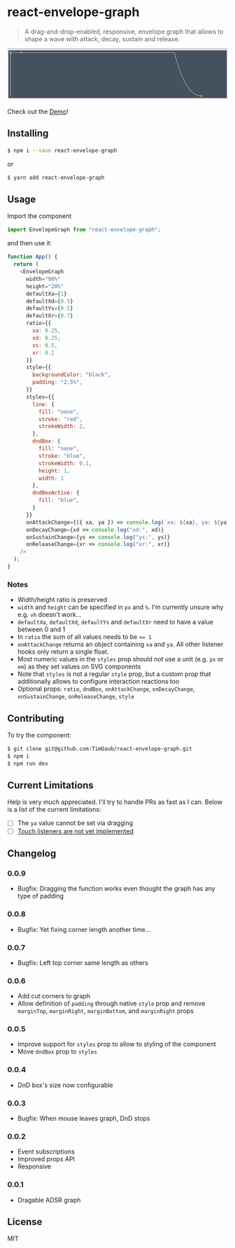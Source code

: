 # react-envelope-graph

> A drag-and-drop-enabled, responsive, envelope graph that allows to shape a
> wave with attack, decay, sustain and release.

<a href="https://github.com/TimDaub/react-envelope-graph"><img width="600"
src="https://github.com/TimDaub/react-envelope-graph/raw/master/assets/react-envelope-graph.gif" alt="react-envelope-graph screenshot" /></a>

Check out the [Demo](https://codesandbox.io/s/nervous-northcutt-ikjhb?fontsize=14&hidenavigation=1&theme=dark)!

## Installing

```bash
$ npm i --save react-envelope-graph
```

or

```bash
$ yarn add react-envelope-graph
```

## Usage

Import the component

```js
import EnvelopeGraph from "react-envelope-graph";
```

and then use it:

```js
function App() {
  return (
    <EnvelopeGraph
      width="98%"
      height="20%"
      defaultXa={1}
      defaultXd={0.5}
      defaultYs={0.5}
      defaultXr={0.7}
      ratio={{
        xa: 0.25,
        xd: 0.25,
        xs: 0.5,
        xr: 0.2
      }}
      style={{
        backgroundColor: "black",
        padding: "2.5%",
      }}
      styles={{
        line: {
          fill: "none",
          stroke: "red",
          strokeWidth: 2,
        },
        dndBox: {
          fill: "none",
          stroke: "blue",
          strokeWidth: 0.1,
          height: 1,
          width: 1
        },
        dndBoxActive: {
          fill: "blue",
        }
      }}
      onAttackChange={({ xa, ya }) => console.log(`xa: ${xa}, ya: ${ya}`)}
      onDecayChange={xd => console.log("xd:", xd)}
      onSustainChange={ys => console.log("ys:", ys)}
      onReleaseChange={xr => console.log("xr:", xr)}
    />
  );
}
```

### Notes

- Width/height ratio is preserved
- `width` and `height` can be specified in `px` and `%`. I'm currently unsure
why e.g. `vh` doesn't work...
- `defaultXa`, `defaultXd`, `defaultYs` and `defaultXr` need to have a value
between 0 and 1
- In `ratio` the sum of all values needs to be `<= 1`
- `onAttackChange` returns an object containing `xa` and `ya`. All other
listener hooks only return a single float.
- Most numeric values in the `styles` prop should not use a unit (e.g. `px` or
  `em`) as they set values on SVG components
- Note that `styles` is not a regular `style` prop, but a custom prop that 
additionally allows to configure interaction reactions too
- Optional props: `ratio`, `dndBox`, `onAttackChange`, `onDecayChange`,
  `onSustainChange`, `onReleaseChange`, `style`

## Contributing

To try the component:

```bash
$ git clone git@github.com:TimDaub/react-envelope-graph.git
$ npm i
$ npm run dev
```

## Current Limitations

Help is very much appreciated. I'll try to handle PRs as fast as I can. Below
is a list of the current limitations:

- [ ] The `ya` value cannot be set via dragging
- [ ] [Touch listeners are not yet implemented](https://gist.github.com/hartzis/b34a4beeb5ceb4bf1ed8659e477c4191)

## Changelog

### 0.0.9

- Bugfix: Dragging the function works even thought the graph has any type of
  padding

### 0.0.8

- Bugfix: Yet fixing corner length another time...

### 0.0.7

- Bugfix: Left top corner same length as others

### 0.0.6

- Add cut corners to graph
- Allow definition of `padding` through native `style` prop and remove
`marginTop`, `marginRight`, `marginBottom`, and `marginRight` props

### 0.0.5

- Improve support for `styles` prop to allow to styling of the component
- Move `dndBox` prop to `styles`

### 0.0.4

- DnD box's size now configurable

### 0.0.3

- Bugfix: When mouse leaves graph, DnD stops

### 0.0.2

- Event subscriptions
- Improved props API
- Responsive

### 0.0.1

- Dragable ADSR graph

## License

MIT
